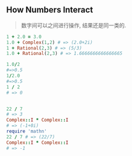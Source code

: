 ## How Numbers Interact

> 数字间可以之间进行操作, 结果还是同一类的. 

```ruby
1 + 2.0 = 3.0
1.0 + Complex(1,2) # => (2.0+2i)
1 + Rational(2,3) # => (5/3)
1.0 + Rational(2,3) # => 1.6666666666666665

1.0/2 
#=>0.5
1/2.0
#=>0.5
1 / 2
# => 0
```
```ruby

22 / 7
# => 3 
Complex::I * Complex::I
# => (-1+0i)
require 'mathn'
22 / 7 # => (22/7)
Complex::I * Complex::I
# => -1

```

